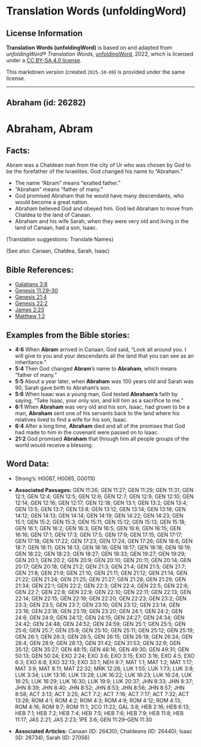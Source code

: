 # Translation Words (unfoldingWord)

## License Information

**Translation Words (unfoldingWord)** is based on and adapted from: _unfoldingWord® Translation Words_, [unfoldingWord](https://unfoldingword.org/utw), 2022, which is licensed under a [CC BY-SA 4.0 license](https://creativecommons.org/licenses/by-sa/4.0/legalcode.en).

This markdown version (created `2025-10-09`) is provided under the same license.



--------------------------------

## Abraham (id: 26282)

Abraham, Abram
==============

Facts:
------

Abram was a Chaldean man from the city of Ur who was chosen by God to be the forefather of the Israelites. God changed his name to “Abraham.”

* The name “Abram” means “exalted father.”
* “Abraham” means “father of many.”
* God promised Abraham that he would have many descendants, who would become a great nation.
* Abraham believed God and obeyed him. God led Abraham to move from Chaldea to the land of Canaan.
* Abraham and his wife Sarah, when they were very old and living in the land of Canaan, had a son, Isaac.

(Translation suggestions: Translate Names)

(See also: Canaan, Chaldea, Sarah, Isaac)

Bible References:
-----------------

* [Galatians 3:8](https://ref.ly/Gal3:8)
* [Genesis 11:29–30](https://ref.ly/Gen11:29-Gen11:30)
* [Genesis 21:4](https://ref.ly/Gen21:4)
* [Genesis 22:2](https://ref.ly/Gen22:2)
* [James 2:23](https://ref.ly/Jas2:23)
* [Matthew 1:2](https://ref.ly/Matt1:2)

Examples from the Bible stories:
--------------------------------

* **4:6** When **Abram** arrived in Canaan, God said, “Look all around you. I will give to you and your descendants all the land that you can see as an inheritance.”
* **5:4** Then God changed **Abram**’s name to **Abraham**, which means “father of many.”
* **5:5** About a year later, when **Abraham** was 100 years old and Sarah was 90, Sarah gave birth to Abraham’s son.
* **5:6** When Isaac was a young man, God tested **Abraham’s** faith by saying, “Take Isaac, your only son, and kill him as a sacrifice to me.”
* **6:1** When **Abraham** was very old and his son, Isaac, had grown to be a man, **Abraham** sent one of his servants back to the land where his relatives lived to find a wife for his son, Isaac.
* **6:4** After a long time, **Abraham** died and all of the promises that God had made to him in the covenant were passed on to Isaac.
* **21:2** God promised **Abraham** that through him all people groups of the world would receive a blessing.

Word Data:
----------

* Strong’s: H0087, H0085, G00110

* **Associated Passages:** GEN 11:26; GEN 11:27; GEN 11:29; GEN 11:31; GEN 12:1; GEN 12:4; GEN 12:5; GEN 12:6; GEN 12:7; GEN 12:9; GEN 12:10; GEN 12:14; GEN 12:16; GEN 12:17; GEN 12:18; GEN 13:1; GEN 13:2; GEN 13:4; GEN 13:5; GEN 13:7; GEN 13:8; GEN 13:12; GEN 13:14; GEN 13:18; GEN 14:12; GEN 14:13; GEN 14:14; GEN 14:19; GEN 14:22; GEN 14:23; GEN 15:1; GEN 15:2; GEN 15:3; GEN 15:11; GEN 15:12; GEN 15:13; GEN 15:18; GEN 16:1; GEN 16:2; GEN 16:3; GEN 16:5; GEN 16:6; GEN 16:15; GEN 16:16; GEN 17:1; GEN 17:3; GEN 17:5; GEN 17:9; GEN 17:15; GEN 17:17; GEN 17:18; GEN 17:22; GEN 17:23; GEN 17:24; GEN 17:26; GEN 18:6; GEN 18:7; GEN 18:11; GEN 18:13; GEN 18:16; GEN 18:17; GEN 18:18; GEN 18:19; GEN 18:22; GEN 18:23; GEN 18:27; GEN 18:33; GEN 19:27; GEN 19:29; GEN 20:1; GEN 20:2; GEN 20:9; GEN 20:10; GEN 20:11; GEN 20:14; GEN 20:17; GEN 20:18; GEN 21:2; GEN 21:3; GEN 21:4; GEN 21:5; GEN 21:7; GEN 21:8; GEN 21:9; GEN 21:10; GEN 21:11; GEN 21:12; GEN 21:14; GEN 21:22; GEN 21:24; GEN 21:25; GEN 21:27; GEN 21:28; GEN 21:29; GEN 21:34; GEN 22:1; GEN 22:2; GEN 22:3; GEN 22:4; GEN 22:5; GEN 22:6; GEN 22:7; GEN 22:8; GEN 22:9; GEN 22:10; GEN 22:11; GEN 22:13; GEN 22:14; GEN 22:15; GEN 22:19; GEN 22:20; GEN 22:23; GEN 23:2; GEN 23:3; GEN 23:5; GEN 23:7; GEN 23:10; GEN 23:12; GEN 23:14; GEN 23:16; GEN 23:18; GEN 23:19; GEN 23:20; GEN 24:1; GEN 24:2; GEN 24:6; GEN 24:9; GEN 24:12; GEN 24:15; GEN 24:27; GEN 24:34; GEN 24:42; GEN 24:48; GEN 24:52; GEN 24:59; GEN 25:1; GEN 25:5; GEN 25:6; GEN 25:7; GEN 25:8; GEN 25:10; GEN 25:11; GEN 25:12; GEN 25:19; GEN 26:1; GEN 26:3; GEN 26:5; GEN 26:15; GEN 26:18; GEN 26:24; GEN 28:4; GEN 28:9; GEN 28:13; GEN 31:42; GEN 31:53; GEN 32:9; GEN 35:12; GEN 35:27; GEN 48:15; GEN 48:16; GEN 49:30; GEN 49:31; GEN 50:13; GEN 50:24; EXO 2:24; EXO 3:6; EXO 3:15; EXO 3:16; EXO 4:5; EXO 6:3; EXO 6:8; EXO 32:13; EXO 33:1; NEH 9:7; MAT 1:1; MAT 1:2; MAT 1:17; MAT 3:9; MAT 8:11; MAT 22:32; MRK 12:26; LUK 1:55; LUK 1:73; LUK 3:8; LUK 3:34; LUK 13:16; LUK 13:28; LUK 16:22; LUK 16:23; LUK 16:24; LUK 16:25; LUK 16:29; LUK 16:30; LUK 19:9; LUK 20:37; JHN 8:33; JHN 8:37; JHN 8:39; JHN 8:40; JHN 8:52; JHN 8:53; JHN 8:56; JHN 8:57; JHN 8:58; ACT 3:13; ACT 3:25; ACT 7:2; ACT 7:16; ACT 7:17; ACT 7:32; ACT 13:26; ROM 4:1; ROM 4:2; ROM 4:3; ROM 4:9; ROM 4:12; ROM 4:13; ROM 4:16; ROM 9:7; ROM 11:1; 2CO 11:22; GAL 3:8; HEB 2:16; HEB 6:13; HEB 7:1; HEB 7:2; HEB 7:4; HEB 7:5; HEB 7:6; HEB 7:9; HEB 11:8; HEB 11:17; JAS 2:21; JAS 2:23; 1PE 3:6; GEN 11:29–GEN 11:30
* **Associated Articles:** Canaan (ID: 26430); Chaldeans (ID: 26440); Isaac (ID: 26734); Sarah (ID: 27056)

